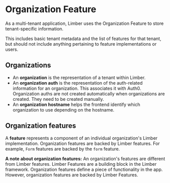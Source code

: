# Organization Feature

As a multi-tenant application,
Limber uses the Organization Feature to store tenant-specific information.

This includes basic tenant metadata and the list of features for that tenant,
but should not include anything pertaining to feature implementations or users.

## Organizations

- An **organization** is the representation of a tenant within Limber.
- An **organization auth** is the representation of the auth-related information for an organization.
  This associates it with Auth0.
  Organization auths are not created automatically when organizations are created.
  They need to be created manually.
- An **organization hostname** helps the frontend identify which organization to use depending on the hostname.

## Organization features

A **feature** represents a component of an individual organization's Limber implementation.
Organization features are backed by Limber features.
For example, `Form` features are backed by the `form` feature.

**A note about organization features:**
An organization's features are different from Limber features.
Limber Features are a building block in the Limber framework.
Organization features define a piece of functionality in the app.
However, organization features are backed by Limber Features.
